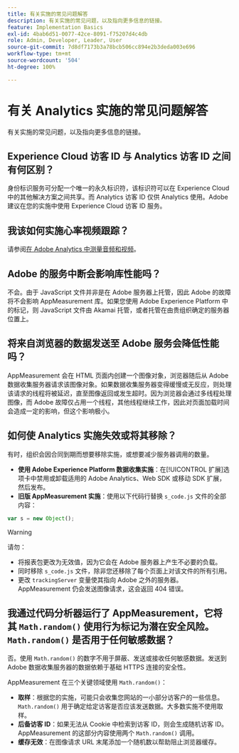 ```yaml
---
title: 有关实施的常见问题解答
description: 有关实施的常见问题，以及指向更多信息的链接。
feature: Implementation Basics
exl-id: 4bab6d51-0077-42ce-8091-f75207d4c4db
role: Admin, Developer, Leader, User
source-git-commit: 7d8df7173b3a78bcb506cc894e2b3deda003e696
workflow-type: tm+mt
source-wordcount: '504'
ht-degree: 100%

---
```


# 有关 Analytics 实施的常见问题解答

有关实施的常见问题，以及指向更多信息的链接。

## Experience Cloud 访客 ID 与 Analytics 访客 ID 之间有何区别？

身份标识服务可分配一个唯一的永久标识符，该标识符可以在 Experience Cloud 中的其他解决方案之间共享。而 Analytics 访客 ID 仅供 Analytics 使用。Adobe 建议在您的实施中使用 Experience Cloud 访客 ID 服务。

## 我该如何实施心率视频跟踪？

请参阅[在 Adobe Analytics 中测量音频和视频](https://experienceleague.adobe.com/docs/media-analytics/using/media-overview.html?lang=zh-Hans)。

## Adobe 的服务中断会影响库性能吗？

不会。由于 JavaScript 文件并非是在 Adobe 服务器上托管，因此 Adobe 的故障将不会影响 AppMeasurement 库。如果您使用 Adobe Experience Platform 中的标记，则 JavaScript 文件由 Akamai 托管，或者托管在由贵组织确定的服务器位置上。

## 将来自浏览器的数据发送至 Adobe 服务会降低性能吗？

AppMeasurement 会在 HTML 页面内创建一个图像对象，浏览器随后从 Adobe 数据收集服务器请求该图像对象。如果数据收集服务器变得缓慢或无反应，则处理该请求的线程将被延迟，直至图像返回或发生超时。因为浏览器会通过多线程处理图像，而 Adobe 故障仅占用一个线程，其他线程继续工作，因此对页面加载时间会造成一定的影响，但这个影响极小。

## 如何使 Analytics 实施失效或将其移除？

有时，组织会因合同到期而想要移除实施，或想要减少服务器调用的数量。

* **使用 Adobe Experience Platform 数据收集实施**：在[!UICONTROL 扩展]选项卡中禁用或卸载适用的 Adobe Analytics、Web SDK 或移动 SDK 扩展，然后发布。
* **旧版 AppMeasurement 实施**：使用以下代码行替换 `s_code.js` 文件的全部内容：

```js
var s = new Object();
```

>[!WARNING]
>
>请勿：
>
>* 将报表包更改为无效值，因为它会在 Adobe 服务器上产生不必要的负载。
>* 同时移除 `s_code.js` 文件，除非您还移除了每个页面上对该文件的所有引用。
>* 更改 `trackingServer` 变量使其指向 Adobe 之外的服务器。AppMeasurement 仍会发送图像请求，这会返回 404 错误。

## 我通过代码分析器运行了 AppMeasurement，它将其 `Math.random()` 使用行为标记为潜在安全风险。`Math.random()` 是否用于任何敏感数据？

否。使用 `Math.random()` 的数字不用于屏蔽、发送或接收任何敏感数据。发送到 Adobe 数据收集服务器的数据依赖于基础 HTTPS 连接的安全性。<!-- AN-173590 -->

AppMeasurement 在三个关键领域使用 `Math.random()`：

* **取样**：根据您的实施，可能只会收集您网站的一小部分访客户的一些信息。`Math.random()` 用于确定给定访客是否应该发送数据。大多数实施不使用取样。
* **后备访客 ID**：如果无法从 Cookie 中检索到访客 ID，则会生成随机访客 ID。AppMeasurement 的这部分内容使用两个 `Math.random()` 调用。
* **缓存无效**：在图像请求 URL 末尾添加一个随机数以帮助阻止浏览器缓存。
